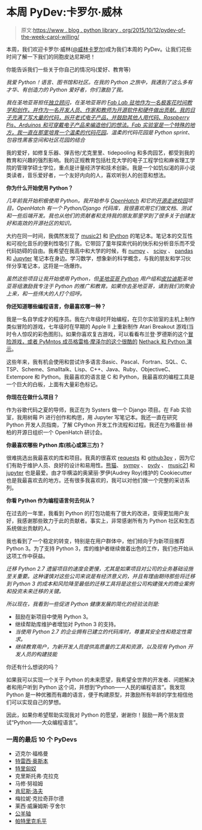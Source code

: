 # 本周 PyDev:卡罗尔·威林

> 原文:[https://www . blog . python library . org/2015/10/12/pydev-of-the-week-carol-willing/](https://www.blog.pythonlibrary.org/2015/10/12/pydev-of-the-week-carol-willing/)

本周，我们欢迎卡罗尔·威林([@威林卡罗尔](https://twitter.com/willingcarol))成为我们本周的 PyDev。让我们花些时间了解一下我们的同胞皮达尼斯吧！

你能告诉我们一些关于你自己的情况吗(爱好、教育等)

*我爱 Python！语言、图书馆和社区。在我的 Python 之旅中，我遇到了这么多有才华、有创造力的 Python 爱好者，你们激励了我。*

*我在圣地亚哥担任[独立顾问](https://willingconsulting.com/)，在圣地亚哥的 [Fab Lab 驻地作为一名极客花时间教学和创作，并作为一名开发人员、作家和教师为开源软件和硬件做出贡献。我的日子充满了写大量的代码，拆开老式电子产品，并鼓励其他人用代码、Raspberry Pis、Arduinos 和可穿戴电子产品来编造他们的想法。Fab 实验室是一个特殊的地方，我一直在那里培育一个](http://www.fablabsd.org/)[温柔的代码花园](http://gcodegarden.com/)。温柔的代码花园是 Python sprint、包容性黑客空间和社区花园的结合*

我的爱好，如修复乐器、弹吉他/尤克里里、tidepooling 和多肉园艺，都受到我的教育和兴趣的强烈影响。我的正规教育包括杜克大学的电子工程学位和麻省理工学院的管理学硕士学位，重点是计量经济学和技术创新。我是一个如饥似渴的非小说类读者，音乐爱好者，一个友好内向的人，喜欢听别人的创意和想法。

 **你为什么开始使用 Python？**

*几年前我开始积极使用 Python。我开始参与 [OpenHatch](https://openhatch.org/) 和它的[开源走进校园](http://campus.openhatch.org/)项目。OpenHatch 有一个 Python/Django 代码库，我很喜欢用它们做文档、测试和一些后端开发。我也从他们的贡献者和支持我的朋友那里学到了很多关于创建友好和高效的开源社区的知识。*

大约在同一时间，我偶然发现了 [music21](http://mit.edu/music21/) 和 [IPython](http://ipython.org/) 的笔记本。笔记本的交互性和可视化音乐的便利性吸引了我。它带回了童年探索代码的快乐和分析音乐而不受代码妨碍的自由。我希望在我高中和大学的时候，有 [numpy](http://www.numpy.org/) 、 [scipy](http://www.scipy.org/) 、 [pandas](http://pandas.pydata.org/) 和 [Jupyter](https://jupyter.org/) 笔记本在身边。学习数学，想象新的科学概念，与我的朋友和学习伙伴分享笔记本，这将是一场爆炸。

*虽然这些项目让我开始使用 Python，但[圣地亚哥 Python](http://pythonsd.org/) 用户组和[皮拉迪斯](http://www.pyladies.com/)圣地亚哥组激励我专注于 Python 的推广和教育。如果你去圣地亚哥，请到我们的聚会上来，和一些伟大的人打个招呼。*

 **你还知道哪些编程语言，你最喜欢哪一种？**

我是一名自学成才的程序员。我在六年级时开始编程，在贝尔实验室的主机上制作类似冒险的游戏，七年级时在早期的 Apple II 上重新制作 Atari Breakout 游戏(当时令人惊叹的彩色图形)。如果你喜欢复古游戏，可以看看布兰登·罗德斯的这个[冒险游戏，或者 PyMntos 成员格雷格·摩泽尔的这个很酷的](https://github.com/brandon-rhodes/python-adventure) [Nethack 和 Python 演示](https://docs.google.com/presentation/d/18Bg3SlMDof15tuO_KkOJCKCTD1FQRrWNEQyoysakT00/edit#slide=id.p)。

这些年来，我有机会使用和尝试许多语言:Basic、Pascal、Fortran、SQL、C、TSP、Scheme、Smalltalk、Lisp、C++、Java、Ruby、ObjectiveC、Extempore 和 Python。我最喜欢的语言是 C 和 Python，我最喜欢的编程工具是一个巨大的白板，上面有大量彩色标记。

 **你现在在做什么项目？**

作为谷歌代码之夏的导师，我正在为 Systers 做一个 Django 项目。在 Fab 实验室，我用树莓 Pi 进行创作和构思，用 Jupyter 写笔记本。我还一直在研究 Python 开发人员指南，了解 CPython 开发工作流程和过程。我还在为格蕾丝·赫柏的开源日组织一个 OpenHatch 研讨会。

 **你最喜欢哪些 Python 库(核心或第三方)？**

很难挑选出我最喜欢的库和项目。我真的很喜欢 [requests](http://www.python-requests.org/) 和 [github3py](https://github.com/sigmavirus24/github3.py) ，因为它们有助于维护人员、良好的设计和易用性。[熊猫](http://pandas.pydata.org/)、 [sympy](http://www.sympy.org/) 、 [pydy](http://www.pydy.org/) 、 [music21](http://mit.edu/music21/) 和 [jupyter](https://jupyter.org/) 也是最爱。由才华横溢的奥黛丽·罗伊(Audrey Roy)维护的 Cookiecutter 也是我最喜欢去的地方。还有很多我喜欢的，我可以对他们做一个完整的采访系列。

 **你看 Python 作为编程语言何去何从？**

在过去的一年里，我看到 Python 的打包功能有了很大的改进，变得更加用户友好，我感谢那些致力于此的贡献者。事实上，非常感谢所有为 Python 社区和生态系统做出贡献的人。

我也看到了一个稳定的转变，特别是在用户群体中，他们倾向于为新项目推荐 Python 3。为了支持 Python 3，库的维护者继续做着出色的工作，我们也开始从这项工作中获益。

*迁移 Python 2.7 遗留项目的速度会更慢，尤其是如果项目对公司的业务基础设施至关重要。这种谨慎对这些公司来说是有经济意义的，并且有理由期待那些将迁移到 Python 3 的成本和风险降至最低的迁移工具将是这些公司构建强大的商业案例和投资未来迁移的关键。*

*所以现在，我看到一些促进 Python 健康发展的简化的经验法则是:*

*   鼓励在新项目中使用 Python 3。
*   继续帮助库维护者增加对 Python 3 的支持。
*   *当使用 Python 2.7 的企业拥有已建立的代码库时，尊重其安全性和稳定性需求。*
*   *继续教育用户，为新开发人员提供高质量的工具和资源，以及现有 Python 开发人员的构建技能*

你还有什么想说的吗？

如果我可以实现一个关于 Python 的未来愿望，我希望全世界的开发者、问题解决者和用户听到 Python 这个词，并想到“Python——人民的编程语言”。我发现 Python 是一种优雅而有趣的语言，便于构建原型，并激励所有年龄的学生相信他们可以实现自己的梦想。

因此，如果你希望帮助实现我对 Python 的愿望，谢谢你！鼓励一两个朋友尝试“Python——大众编程语言”。

### 一周的最后 10 个 PyDevs

*   迈克尔·福格曼
*   [特雷西·奥斯本](https://www.blog.pythonlibrary.org/2015/09/28/pydev-of-the-week-tracy-osborn/)
*   [特里匈奴](https://www.blog.pythonlibrary.org/2015/09/21/pydev-of-the-week-trey-hunner/)
*   克里斯托弗·克拉克
*   马修·努祖姆
*   [肯尼斯·洛夫](https://www.blog.pythonlibrary.org/2015/08/31/pydev-of-the-week-kenneth-love/)
*   梅拉妮·克拉奇菲尔德
*   莱西·威廉姆斯·亨舍尔
*   [公羊轴](https://www.blog.pythonlibrary.org/2015/08/10/pydev-of-the-week-ram-rachum/)
*   [帕特里克毛平](https://www.blog.pythonlibrary.org/2015/08/03/pydev-of-the-week-patrick-maupin/)